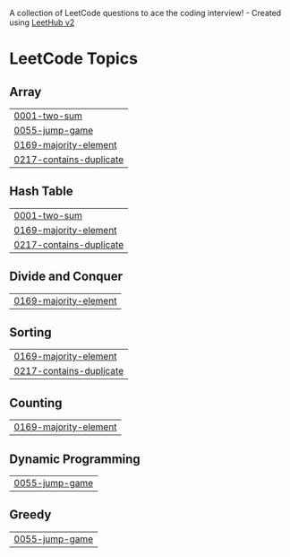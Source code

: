 A collection of LeetCode questions to ace the coding interview! - Created using [LeetHub v2](https://github.com/arunbhardwaj/LeetHub-2.0)
<!---LeetCode Topics Start-->
# LeetCode Topics
## Array
|  |
| ------- |
| [0001-two-sum](https://github.com/ShrutiPundir17/Simon-Says-Game/tree/master/0001-two-sum) |
| [0055-jump-game](https://github.com/ShrutiPundir17/Simon-Says-Game/tree/master/0055-jump-game) |
| [0169-majority-element](https://github.com/ShrutiPundir17/Simon-Says-Game/tree/master/0169-majority-element) |
| [0217-contains-duplicate](https://github.com/ShrutiPundir17/Simon-Says-Game/tree/master/0217-contains-duplicate) |
## Hash Table
|  |
| ------- |
| [0001-two-sum](https://github.com/ShrutiPundir17/Simon-Says-Game/tree/master/0001-two-sum) |
| [0169-majority-element](https://github.com/ShrutiPundir17/Simon-Says-Game/tree/master/0169-majority-element) |
| [0217-contains-duplicate](https://github.com/ShrutiPundir17/Simon-Says-Game/tree/master/0217-contains-duplicate) |
## Divide and Conquer
|  |
| ------- |
| [0169-majority-element](https://github.com/ShrutiPundir17/Simon-Says-Game/tree/master/0169-majority-element) |
## Sorting
|  |
| ------- |
| [0169-majority-element](https://github.com/ShrutiPundir17/Simon-Says-Game/tree/master/0169-majority-element) |
| [0217-contains-duplicate](https://github.com/ShrutiPundir17/Simon-Says-Game/tree/master/0217-contains-duplicate) |
## Counting
|  |
| ------- |
| [0169-majority-element](https://github.com/ShrutiPundir17/Simon-Says-Game/tree/master/0169-majority-element) |
## Dynamic Programming
|  |
| ------- |
| [0055-jump-game](https://github.com/ShrutiPundir17/Simon-Says-Game/tree/master/0055-jump-game) |
## Greedy
|  |
| ------- |
| [0055-jump-game](https://github.com/ShrutiPundir17/Simon-Says-Game/tree/master/0055-jump-game) |
<!---LeetCode Topics End-->